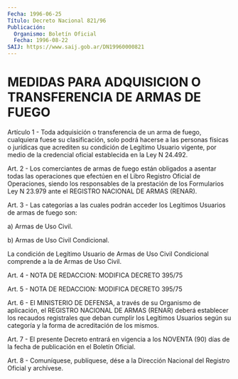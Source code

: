 ```yaml
---
Fecha: 1996-06-25
Título: Decreto Nacional 821/96
Publicación:
  Organismo: Boletín Oficial
  Fecha: 1996-08-22
SAIJ: https://www.saij.gob.ar/DN19960000821
---
```

# MEDIDAS PARA ADQUISICION O TRANSFERENCIA DE ARMAS DE FUEGO

<a id="1"></a>
Artículo 1 - Toda adquisición o transferencia  de un arma de fuego, cualquiera  fuese  su  clasificación,  solo  podrá  hacerse  a  las personas físicas o jurídicas que acrediten su condición de Legítimo Usuario vigente, por medio de la credencial oficial establecida  en la Ley  N 24.492.

<a id="2"></a>
Art.  2  -  Los  comerciantes  de  armas de fuego están obligados a asentar todas las operaciones que efectúen  en  el  Libro  Registro Oficial de Operaciones, siendo los responsables de la prestación de los  Formularios  Ley  N  23.979 ante el REGISTRO NACIONAL DE ARMAS (RENAR).

<a id="3"></a>
Art. 3 - Las categorías a las  cuales  podrán acceder los Legítimos Usuarios de armas de fuego son:

a) Armas de Uso Civil.

b) Armas de Uso Civil Condicional.

La condición de Legítimo Usuario de Armas  de Uso Civil Condicional comprende a la de Armas de Uso Civil.

<a id="4"></a>
Art. 4 - NOTA DE REDACCION: MODIFICA DECRETO 395/75

<a id="5"></a>
Art. 5 - NOTA DE REDACCION: MODIFICA DECRETO 395/75

<a id="6"></a>
Art.  6 - El MINISTERIO DE DEFENSA, a través  de  su  Organismo  de aplicación, el REGISTRO NACIONAL DE ARMAS (RENAR) deberá establecer los recaudos  registrales  que deban cumplir los Legítimos Usuarios según  su  categoría  y la forma  de  acreditación  de  los  mismos.

<a id="7"></a>
Art. 7 - El presente Decreto entrará en vigencia a los NOVENTA (90) días  de  la  fecha  de  publicación   en  el  Boletín  Oficial.

<a id="8"></a>
Art. 8 - Comuníquese, publíquese, dése  a la Dirección Nacional del Registro Oficial y archívese.